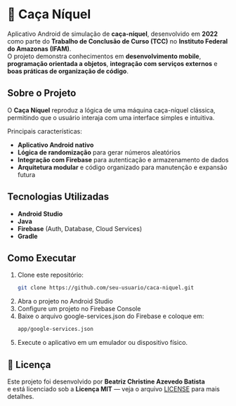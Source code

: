 # 🎰 Caça Níquel

Aplicativo Android de simulação de **caça-níquel**, desenvolvido em **2022** como parte do **Trabalho de Conclusão de Curso (TCC)** no **Instituto Federal do Amazonas (IFAM)**.  
O projeto demonstra conhecimentos em **desenvolvimento mobile**, **programação orientada a objetos**, **integração com serviços externos** e **boas práticas de organização de código**.


## Sobre o Projeto
O **Caça Níquel** reproduz a lógica de uma máquina caça-níquel clássica, permitindo que o usuário interaja com uma interface simples e intuitiva.  

Principais características:
-  **Aplicativo Android nativo**  
-  **Lógica de randomização** para gerar números aleatórios 
-  **Integração com Firebase** para autenticação e armazenamento de dados  
-  **Arquitetura modular** e código organizado para manutenção e expansão futura  


## Tecnologias Utilizadas
- **Android Studio**  
- **Java**  
- **Firebase** (Auth, Database, Cloud Services)  
- **Gradle**



## Como Executar
1. Clone este repositório:
   ```bash
   git clone https://github.com/seu-usuario/caca-niquel.git
   ```
2. Abra o projeto no Android Studio
3. Configure um projeto no Firebase Console
4. Baixe o arquivo google-services.json do Firebase e coloque em:
   ```bash
   app/google-services.json
   ```
5. Execute o aplicativo em um emulador ou dispositivo físico.

## 📄 Licença
Este projeto foi desenvolvido por **Beatriz Christine Azevedo Batista**  
e está licenciado sob a **Licença MIT** — veja o arquivo [LICENSE](LICENSE) para mais detalhes.


